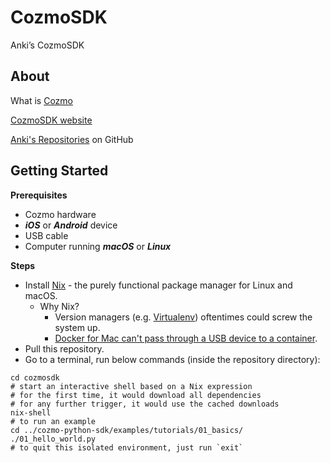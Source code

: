 # CozmoSDK
Anki’s CozmoSDK

## About

What is [Cozmo](https://www.anki.com/cozmo)

[CozmoSDK website](https://developer.anki.com/)

[Anki's Repositories](https://github.com/anki/) on GitHub

## Getting Started

**Prerequisites**

* Cozmo hardware
* ***iOS*** or ***Android*** device
* USB cable
* Computer running ***macOS*** or ***Linux***

**Steps**

* Install [Nix](https://nixos.org/nix/) - the purely functional package manager for Linux and macOS.
  * Why Nix?
    * Version managers (e.g. [Virtualenv](https://virtualenv.pypa.io/en/stable/)) oftentimes could screw the system up.
    * [Docker for Mac can't pass through a USB device to a container](https://docs.docker.com/docker-for-mac/faqs/#can-i-pass-through-a-usb-device-to-a-container).
* Pull this repository.
* Go to a terminal, run below commands (inside the repository directory):
```shell
cd cozmosdk
# start an interactive shell based on a Nix expression
# for the first time, it would download all dependencies
# for any further trigger, it would use the cached downloads
nix-shell
# to run an example
cd ../cozmo-python-sdk/examples/tutorials/01_basics/
./01_hello_world.py
# to quit this isolated environment, just run `exit`
```
